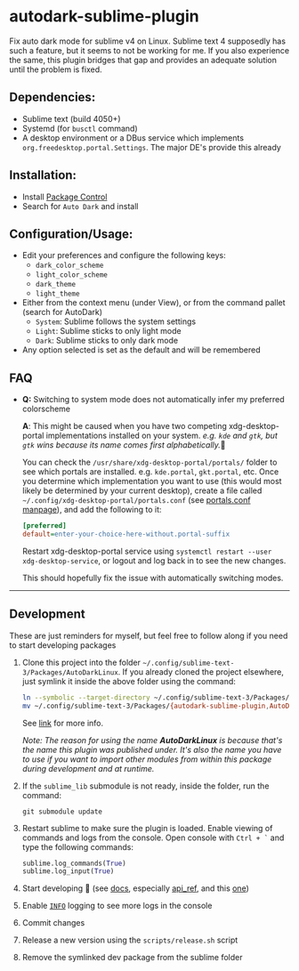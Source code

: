 # autodark-sublime-plugin
Fix auto dark mode for sublime v4 on Linux. Sublime text 4 supposedly has such a feature, but it seems to not be working for me. If you also experience the same, this plugin bridges that gap and provides an adequate solution until the problem is fixed.

## Dependencies:
- Sublime text (build 4050+)
- Systemd (for `busctl` command)
- A desktop environment or a DBus service which implements `org.freedesktop.portal.Settings`. The major DE's provide this already

## Installation:
- Install [Package Control](https://packagecontrol.io/installation)
- Search for `Auto Dark` and install

## Configuration/Usage:
- Edit your preferences and configure the following keys:
    - `dark_color_scheme`
    - `light_color_scheme`
    - `dark_theme`
    - `light_theme`
- Either from the context menu (under View), or from the command pallet (search for AutoDark)
    - `System`: Sublime follows the system settings
    - `Light`: Sublime sticks to only light mode
    - `Dark`: Sublime sticks to only dark mode
- Any option selected is set as the default and will be remembered

## FAQ

- **Q:** Switching to system mode does not automatically infer my preferred colorscheme

    **A**: This might be caused when you have two competing xdg-desktop-portal implementations installed on your system. _e.g. `kde` and `gtk`, but `gtk` wins because its name comes first alphabetically._:shrug:

    You can check the `/usr/share/xdg-desktop-portal/portals/` folder to see which portals are installed. e.g. `kde.portal`, `gkt.portal`, etc. Once you determine which implementation you want to use (this would most likely be determined by your current desktop), create a file called `~/.config/xdg-desktop-portal/portals.conf` (see [portals.conf manpage](https://man.archlinux.org/man/portals.conf.5)), and add the following to it:

    ```ini
    [preferred]
    default=enter-your-choice-here-without.portal-suffix
    ```
    Restart xdg-desktop-portal service using `systemctl restart --user xdg-desktop-service`, or logout and log back in to see the new changes.

    This should hopefully fix the issue with automatically switching modes.
---

## Development
These are just reminders for myself, but feel free to follow along if you need to start developing packages

1. Clone this project into the folder `~/.config/sublime-text-3/Packages/AutoDarkLinux`. If you already cloned the project elsewhere, just symlink it inside the above folder using the command:
    ```sh
    ln --symbolic --target-directory ~/.config/sublime-text-3/Packages/  /path/to/autodark-sublime-plugin/
    mv ~/.config/sublime-text-3/Packages/{autodark-sublime-plugin,AutoDarkLinux}
    ```
    See [link](https://www.sublimetext.com/docs/packages.html) for more info.

    _Note: The reason for using the name **AutoDarkLinux** is because that's the name this plugin was published under. It's also the name you have to use if you want to import other modules from within this package during development and at runtime._
2. If the `sublime_lib` submodule is not ready, inside the folder, run the command:
    ```
    git submodule update
    ```
2. Restart sublime to make sure the plugin is loaded. Enable viewing of commands and logs from the console. Open console with `` Ctrl + ` `` and type the following commands:
    ```py
    sublime.log_commands(True)
    sublime.log_input(True)
    ```
3. Start developing :hammer: (see [docs](https://www.sublimetext.com/docs/), especially [api_ref](https://www.sublimetext.com/docs/api_reference.html), and this [one](https://forum.sublimetext.com/t/solved-where-and-how-do-i-store-internal-package-settings/48843))
3. Enable [`INFO`](https://docs.python.org/3.8/library/logging.html#levels) logging to see more logs in the console
4. Commit changes
5. Release a new version using the `scripts/release.sh` script
6. Remove the symlinked dev package from the sublime folder
